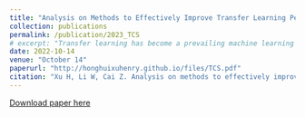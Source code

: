 ```yaml
---
title: "Analysis on Methods to Effectively Improve Transfer Learning Performance"
collection: publications
permalink: /publication/2023_TCS
# excerpt: "Transfer learning has become a prevailing machine learning technique thanks to its superiority in learning knowledge from limited training data for prediction. In the existing works, collection and collaboration are two major approaches to realize the improvement of transfer learning performance. Even though the effectiveness of these approaches has been validated in extensive experiments, there lacks the support of theoretical analysis. Consequently, how to enhance transfer learning effectively is an open problem. In light of this, in this paper, we thoroughly and deeply study the methods of improving transfer learning performance in order to provide the guidelines for applying transfer learning in real applications. Through our proof process, critical conclusions are drawn to help learn the motivation of implementing collection and collaboration, the performance gap between collection and collaboration, and the impacts of data sharing strategies on transfer learning in collaboration. These conclusions can further build a theoretical foundation for future research on transfer learning."
date: 2022-10-14
venue: "October 14"
paperurl: "http://honghuixuhenry.github.io/files/TCS.pdf"
citation: "Xu H, Li W, Cai Z. Analysis on methods to effectively improve transfer learning performance[J]. Theoretical Computer Science, 2023, 940: 90-107."
---
```


<!-- Transfer learning has become a prevailing machine learning technique thanks to its superiority in learning knowledge from limited training data for prediction. In the existing works, collection and collaboration are two major approaches to realize the improvement of transfer learning performance. Even though the effectiveness of these approaches has been validated in extensive experiments, there lacks the support of theoretical analysis. Consequently, how to enhance transfer learning effectively is an open problem. In light of this, in this paper, we thoroughly and deeply study the methods of improving transfer learning performance in order to provide the guidelines for applying transfer learning in real applications. Through our proof process, critical conclusions are drawn to help learn the motivation of implementing collection and collaboration, the performance gap between collection and collaboration, and the impacts of data sharing strategies on transfer learning in collaboration. These conclusions can further build a theoretical foundation for future research on transfer learning. -->

[Download paper here](http://honghuixuhenry.github.io/files/TCS.pdf)

<!-- Recommended citation: Xu H, Li W, Cai Z. Analysis on methods to effectively improve transfer learning performance[J]. Theoretical Computer Science, 2023, 940: 90-107. -->
